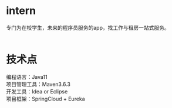 # intern
专门为在校学生，未来的程序员服务的app，找工作与租房一站式服务。<br/>
<br/>
# 技术点
编程语言：Java11<br/>
项目管理工具：Maven3.6.3<br/>
开发工具：Idea or Eclipse<br/>
项目框架：SpringCloud + Eureka<br/>
 
